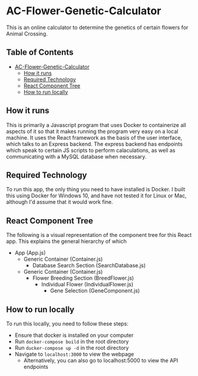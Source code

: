# AC-Flower-Genetic-Calculator

This is an online calculator to determine the genetics of certain flowers for Animal Crossing.

## Table of Contents <!-- omit in toc -->

- [AC-Flower-Genetic-Calculator](#ac-flower-genetic-calculator)
  - [How it runs](#how-it-runs)
  - [Required Technology](#required-technology)
  - [React Component Tree](#react-component-tree)
  - [How to run locally](#how-to-run-locally)

## How it runs

This is primarily a Javascript program that uses Docker to containerize all aspects of it so that it makes running the program very easy on a local machine. It uses the React framework as the basis of the user interface, which talks to an Express backend. The express backend has endpoints which speak to certain JS scripts to perform calaculations, as well as communicating with a MySQL database when necessary.

## Required Technology

To run this app, the only thing you need to have installed is Docker. I built this using Docker for Windows 10, and have not tested it for Linux or Mac, although I'd assume that it would work fine.

## React Component Tree

The following is a visual representation of the component tree for this React app. This explains the general hierarchy of which 

- App (App.js)
  - Generic Container (Container.js)
    - Database Search Section (SearchDatabase.js)
  - Generic Container (Container.js)
    - Flower Breeding Section (BreedFlower.js)
      - Individual Flower (IndividualFlower.js)
        - Gene Selection (GeneComponent.js)

## How to run locally

To run this locally, you need to follow these steps:

- Ensure that docker is installed on your computer
- Run `docker-compose build` in the root directory
- Run `ducker-compose up -d` in the root directory
- Navigate to `localhost:3000` to view the webpage
  - Alternatively, you can also go to localhost:5000 to view the API endpoints
